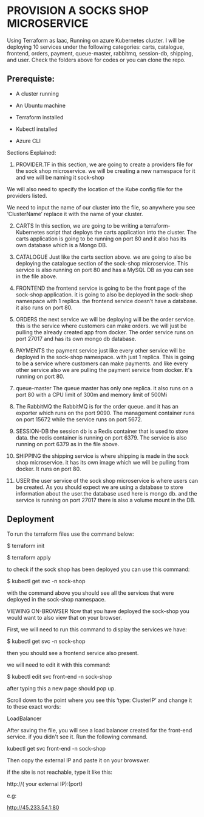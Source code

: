 
# PROVISION A SOCKS SHOP MICROSERVICE

Using Terraform as Iaac, Running on azure Kubernetes cluster. 
 I will be deploying 10 services under the following categories: carts, catalogue, frontend, orders, payment, queue-master, rabbitmq, session-db, shipping, and user. Check the folders above for codes or you can clone the repo.

 


## Prerequiste:

- A cluster running

- An Ubuntu machine

- Terraform installed

- Kubectl installed

- Azure CLI

Sections Explained:

1. PROVIDER.TF
in this section, we are going to create a providers file for the sock shop microservice. we will be creating a new namespace for it and we will be naming it sock-shop

We will also need to specify the location of the Kube config file for the providers listed.

We need to input the name of our cluster into the file, so anywhere you see ‘ClusterName’ replace it with the name of your cluster.

2. CARTS
In this section, we are going to be writing a terraform-Kubernetes script that deploys the carts application into the cluster. The carts application is going to be running on port 80 and it also has its own database which is a Mongo DB.

3. CATALOGUE
Just like the carts section above. we are going to also be deploying the catalogue section of the sock-shop microservice. This service is also running on port 80 and has a MySQL DB as you can see in the file above.

4. FRONTEND
the frontend service is going to be the front page of the sock-shop application. it is going to also be deployed in the sock-shop namespace with 1 replica. the frontend service doesn’t have a database. it also runs on port 80.

5. ORDERS
the next service we will be deploying will be the order service. this is the service where customers can make orders.
we will just be pulling the already created app from docker. The order service runs on port 27017 and has its own mongo db database.

6. PAYMENTS
the payment service just like every other service will be deployed in the sock-shop namespace. with just 1 replica.
This is going to be a service where customers can make payments. and like every other service also we are pulling the payment service from docker. It's running on port 80.

7. queue-master
The queue master has only one replica. it also runs on a port 80 with a CPU limit of 300m and memory limit of 500Mi

8. The RabbitMQ
the RabbitMQ is for the order queue. and it has an exporter which runs on the port 9090. The management container runs on port 15672 while the service runs on port 5672.

9. SESSION-DB
the session db is a Redis container that is used to store data. the redis container is running on port 6379. The service is also running on port 6379 as in the file above.

10. SHIPPING
the shipping service is where shipping is made in the sock shop microservice. it has its own image which we will be pulling from docker. It runs on port 80.

11. USER
the user service of the sock shop microservice is where users can be created.
As you should expect we are using a database to store information about the user.the database used here is mongo db. and the service is running on port 27017
there is also a volume mount in the DB.


## Deployment

To run the terraform files use the command below:

$ terraform init

$ terraform apply

to check if the sock shop has been deployed you can use this command:

$ kubectl get svc -n sock-shop

with the command above you should see all the services that were deployed in the sock-shop namespace.

VIEWING ON-BROWSER
Now that you have deployed the sock-shop you would want to also view that on your browser.

First, we will need to run this command to display the services we have:

$ kubectl get svc -n sock-shop

then you should see a frontend service also present.

we will need to edit it with this command:

$ kubectl edit svc front-end -n sock-shop

after typing this a new page should pop up.

Scroll down to the point where you see this ‘type: ClusterIP’ and change it to these exact words:

LoadBalancer


After saving the file, you will see a load balancer created for the front-end service.
if you didn't see it. 
Run the following command.

kubectl get svc front-end -n sock-shop

Then copy the external IP and paste it on your browswer.

if the site is not reachable, type it like this:

http://( your external IP):(port)

e.g:

http://45.233.54.1:80